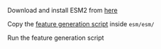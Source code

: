 Download and install ESM2 from [here](https://github.com/facebookresearch/esm)

Copy the [feature generation script]() inside `esm/esm/`

Run the feature generation script

